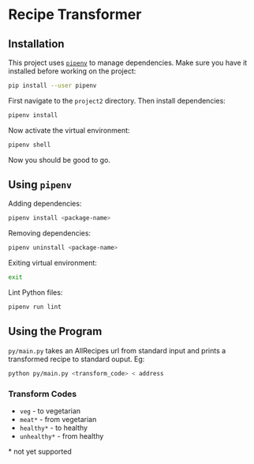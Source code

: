 # Recipe Transformer

## Installation

This project uses [`pipenv`](https://pipenv.readthedocs.io/en/latest/) to manage dependencies. Make sure you have it installed before working on the project:

```sh
pip install --user pipenv
```

First navigate to the `project2` directory. Then install dependencies:

```sh
pipenv install
```

Now activate the virtual environment:

```sh
pipenv shell
```

Now you should be good to go.

## Using `pipenv`

Adding dependencies:

```sh
pipenv install <package-name>
```

Removing dependencies:

```sh
pipenv uninstall <package-name>
```

Exiting virtual environment:

```sh
exit
```

Lint Python files:

```sh
pipenv run lint
```

## Using the Program

`py/main.py` takes an AllRecipes url from standard input and prints a transformed recipe to standard ouput. Eg:

```sh
python py/main.py <transform_code> < address
```

### Transform Codes

- `veg` - to vegetarian
- `meat*` - from vegetarian
- `healthy*` - to healthy
- `unhealthy*` - from healthy

\* not yet supported